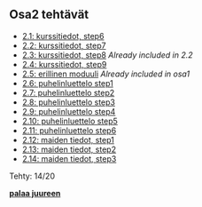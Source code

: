 ## Osa2 tehtävät

- [2.1: kurssitiedot, step6](kurssitiedot)
- [2.2: kurssitiedot, step7](kurssitiedot)
- [2.3: kurssitiedot, step8](kurssitiedot) *Already included in 2.2*
- [2.4: kurssitiedot, step9](kurssitiedot)
- [2.5: erillinen moduuli](kurssitiedot) *Already included in osa1*
- [2.6: puhelinluettelo step1](puhelinluettelo)
- [2.7: puhelinluettelo step2](puhelinluettelo)
- [2.8: puhelinluettelo step3](puhelinluettelo)
- [2.9: puhelinluettelo step4](puhelinluettelo)
- [2.10: puhelinluettelo step5](puhelinluettelo)
- [2.11: puhelinluettelo step6](puhelinluettelo)
- [2.12: maiden tiedot, step1](maat)
- [2.13: maiden tiedot, step2](maat)
- [2.14: maiden tiedot, step3](maat)

Tehty: 14/20

**[palaa juureen](../README.md)**
